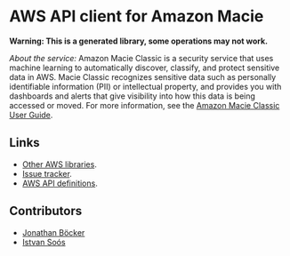 # AWS API client for Amazon Macie

**Warning: This is a generated library, some operations may not work.**

*About the service:*
Amazon Macie Classic is a security service that uses machine learning to
automatically discover, classify, and protect sensitive data in AWS. Macie
Classic recognizes sensitive data such as personally identifiable
information (PII) or intellectual property, and provides you with dashboards
and alerts that give visibility into how this data is being accessed or
moved. For more information, see the <a
href="https://docs.aws.amazon.com/macie/latest/userguide/what-is-macie.html">Amazon
Macie Classic User Guide</a>.

## Links

- [Other AWS libraries](https://github.com/agilord/aws_client/tree/master/generated).
- [Issue tracker](https://github.com/agilord/aws_client/issues).
- [AWS API definitions](https://github.com/aws/aws-sdk-js/tree/master/apis).

## Contributors

- [Jonathan Böcker](https://github.com/Schwusch)
- [Istvan Soós](https://github.com/isoos)

